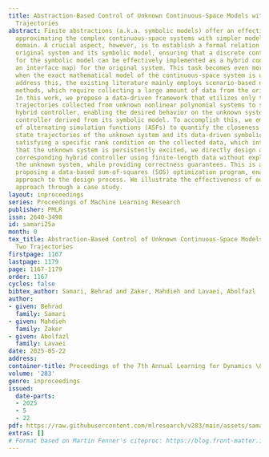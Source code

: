 ```yaml
---
title: Abstraction-Based Control of Unknown Continuous-Space Models with Just Two
  Trajectories
abstract: Finite abstractions (a.k.a. symbolic models) offer an effective scheme for
  approximating the complex continuous-space systems with simpler models in the discrete-space
  domain. A crucial aspect, however, is to establish a formal relation between the
  original system and its symbolic model, ensuring that a discrete controller designed
  for the symbolic model can be effectively implemented as a hybrid controller (using
  an interface map) for the original system. This task becomes even more challenging
  when the exact mathematical model of the continuous-space system is unknown. To
  address this, the existing literature mainly employs scenario-based data-driven
  methods, which require collecting a large amount of data from the original system.
  In this work, we propose a data-driven framework that utilizes only two input-state
  trajectories collected from unknown nonlinear polynomial systems to synthesize a
  hybrid controller, enabling the desired behavior on the unknown system through the
  controller derived from its symbolic model. To accomplish this, we employ the concept
  of alternating simulation functions (ASFs) to quantify the closeness between the
  state trajectories of the unknown system and its data-driven symbolic model. By
  satisfying a specific rank condition on the collected data, which intuitively ensures
  that the unknown system is persistently excited, we directly design an ASF and its
  corresponding hybrid controller using finite-length data without explicitly identifying
  the unknown system, while providing correctness guarantees. This is achieved through
  proposing a data-based sum-of-squares (SOS) optimization program, enabling a systematic
  approach to the design process. We illustrate the effectiveness of our data-driven
  approach through a case study.
layout: inproceedings
series: Proceedings of Machine Learning Research
publisher: PMLR
issn: 2640-3498
id: samari25a
month: 0
tex_title: Abstraction-Based Control of Unknown Continuous-Space Models with Just
  Two Trajectories
firstpage: 1167
lastpage: 1179
page: 1167-1179
order: 1167
cycles: false
bibtex_author: Samari, Behrad and Zaker, Mahdieh and Lavaei, Abolfazl
author:
- given: Behrad
  family: Samari
- given: Mahdieh
  family: Zaker
- given: Abolfazl
  family: Lavaei
date: 2025-05-22
address:
container-title: Proceedings of the 7th Annual Learning for Dynamics \& Control Conference
volume: '283'
genre: inproceedings
issued:
  date-parts:
  - 2025
  - 5
  - 22
pdf: https://raw.githubusercontent.com/mlresearch/v283/main/assets/samari25a/samari25a.pdf
extras: []
# Format based on Martin Fenner's citeproc: https://blog.front-matter.io/posts/citeproc-yaml-for-bibliographies/
---
```

